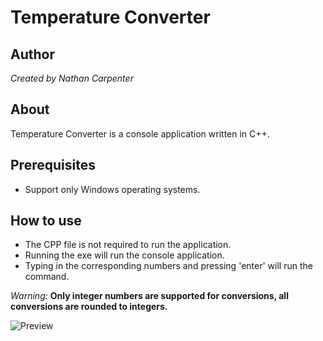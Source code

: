 # Temperature Converter

## Author
_Created by Nathan Carpenter_

## About
Temperature Converter is a console application written in C++.

## Prerequisites
- Support only Windows operating systems. 

## How to use
- The CPP file is not required to run the application. 
- Running the exe will run the console application. 
- Typing in the corresponding numbers and pressing 'enter' will run the command.

*Warning:* **Only integer numbers are supported for conversions, all conversions are rounded to integers.**

![Preview](https://github.com/Nathan-Carpenter-Git/TemperatureConverter/assets/144058518/d6d33d3b-abb9-4886-9a30-ba62e2a0ea97)
